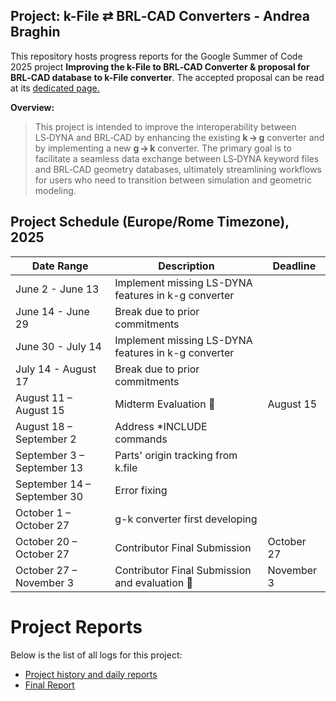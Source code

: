 ## Project: k-File ⇄ BRL‑CAD Converters - Andrea Braghin

This repository hosts progress reports for the Google Summer of Code 2025 project **Improving the k-File to BRL‑CAD Converter & proposal for BRL‑CAD database to k-File converter**. The accepted proposal can be read at its [dedicated page.](https://summerofcode.withgoogle.com/proposals/details/MqwC7E60)

 **Overview:**
> This project is intended to improve the interoperability between LS‑DYNA and BRL‑CAD by enhancing the existing **k → g** converter and by implementing a new **g → k** converter. The primary goal is to facilitate a seamless data exchange between LS‑DYNA keyword files and BRL‑CAD geometry databases, ultimately streamlining workflows for users who need to transition between simulation and geometric modeling.


## Project Schedule (Europe/Rome Timezone), 2025

| Date Range                  | Description                                              | Deadline                |
| --------------------------  | ------------------------------                           | ----------------------- |
| June 2 - June 13            | Implement missing LS-DYNA features in k-g converter      |                         |
| June 14 - June 29           | Break due to prior commitments                           |                         |
| June 30 - July 14           | Implement missing LS-DYNA features in k-g converter      |                         |
| July 14 - August 17         | Break due to prior commitments                           |                         |
| August 11 – August 15       | Midterm Evaluation :muscle:                              | August 15               |
| August 18 – September 2     | Address *INCLUDE commands                                |                         |
| September 3 – September 13  | Parts' origin tracking from k.file                       |                         |
| September 14 – September 30 | Error fixing                                             |                         |
| October 1 – October 27      | g-k converter first developing                           |                         |
| October 20 – October 27     | Contributor Final Submission                             |         October 27      |
| October 27 – November  3    | Contributor Final Submission and evaluation   :muscle:   |     November 3          |


# Project Reports

Below is the list of all logs for this project:

- [Project history and daily reports](reports.md)
- [Final Report](final-report.md)

